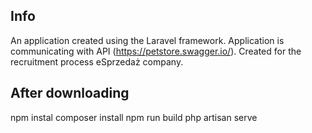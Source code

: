 ## Info

An application created using the Laravel framework. Application is communicating with API (https://petstore.swagger.io/). Created for the recruitment process eSprzedaż company.

## After downloading

npm instal
composer install
npm run build
php artisan serve
